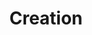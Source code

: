 ---
title: "Creation"
permalink: /spells/creation/
tags:
  - Spell
available_for:
  - Sorcerer
  - Wizard
level: "5th Level"
school: "Illusion"
range: "30 ft"
area: "5 ft"
shape: "Cube"
comp:
  - V
  - S
  - M
material: "a tiny piece of matter of the same type of the item you plan to create."
duration: "Special"
cast_time: "1 Minute"
description: |
  You pull wisps of shadow material from the Shadowfell to create a nonliving object of vegetable matter within range: soft goods, rope, wood, or something similar. You can also use this spell to create mineral objects such as stone, crystal, or metal. The object created must be no larger than a 5-foot cube, and the object must be of a form and material that you have seen before.

  The duration depends on the object's material. If the object is composed of multiple materials, use the shortest duration.

  | Material | Duration |

  |---|---|

  | Vegetable matter | 1 day |

  | Stone or crystal | 12 hours |

  | Precious metals | 1 hour |

  | Gems | 10 minutes |

  | Adamantine or mithral | 1 minute |

  Using any material created by this spell as another spell's material component causes that spell to fail.

  **At higher levels.** When you cast this spell using a spell slot of 6th level or higher, the cube increases by 5 feet for each slot level above 5th.
excerpt: "You pull wisps of shadow material from the Shadowfell to create a nonliving object of vegetable matter within range: soft goods, rope, wood, or something similar."
source: "Basic Rules"
---